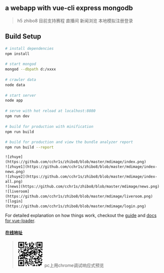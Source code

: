 ## a webapp with vue-cli express mongodb

> h5 zhibo8 目前支持赛程 直播间 新闻浏览 本地模拟注册登录

## Build Setup

``` bash
# install dependencies
npm install

# start mongod
mongod --dbpath d:/xxxx

# crawler data
node data

# start server
node app

# serve with hot reload at localhost:8080
npm run dev

# build for production with minification
npm run build

# build for production and view the bundle analyzer report
npm run build --report
```

```
![zhuye](https://github.com/cchr1s/zhibo8/blob/master/mdimage/index.png) 
![zhuye1](https://github.com/cchr1s/zhibo8/blob/master/mdimage/index-news.png) 
![zhuye2](https://github.com/cchr1s/zhibo8/blob/master/mdimage/index-all.png) 
![news](https://github.com/cchr1s/zhibo8/blob/master/mdimage/news.png) 
![liveroom](https://github.com/cchr1s/zhibo8/blob/master/mdimage/liveroom.png) 
![login](https://github.com/cchr1s/zhibo8/blob/master/mdimage/login.png)
```

For detailed explanation on how things work, checkout the [guide](http://vuejs-templates.github.io/webpack/) and [docs for vue-loader](http://vuejs.github.io/vue-loader).

#### [在线地址](http://39.108.83.121/#/)
> ![二维码](https://github.com/cchr1s/zhibo8/blob/master/mdimage/address.png)
 pc上用chrome调试响应式预览

